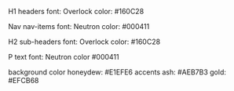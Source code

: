 H1 headers
font: Overlock
color: #160C28

Nav nav-items
font: Neutron
color: #000411

H2 sub-headers
font: Overlock
color: #160C28

P text
font: Neutron
color #000411

background color honeydew: #E1EFE6
accents ash: #AEB7B3
gold: #EFCB68